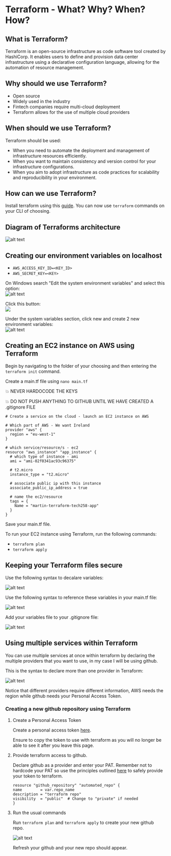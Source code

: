 # Terraform - What? Why? When? How?

## What is Terraform?
Terraform is an open-source infrastructure as code software tool created by HashiCorp. It enables users to define and provision data center infrastructure using a declarative configuration language, allowing for the automation of resource management.

## Why should we use Terraform?
- Open source
- Widely used in the industry
- Fintech companies require multi-cloud deployment
- Terraform allows for the use of multiple cloud providers

## When should we use Terraform?
Terraform should be used:
- When you need to automate the deployment and management of infrastructure resources efficiently.
- When you want to maintain consistency and version control for your infrastructure configurations.
- When you aim to adopt infrastructure as code practices for scalability and reproducibility in your environment.

## How can we use Terraform?
Install terraform using this [guide](https://developer.hashicorp.com/terraform/tutorials/aws-get-started/install-cli). You can now use `terraform` commands on your CLI of choosing.

## Diagram of Terraforms architecture
![alt text](terraform_diagram.jpg)

## Creating our environment variables on localhost
- `AWS_ACCESS_KEY_ID=<KEY_ID>`
- `AWS_SECRET_KEY=<KEY>`

On Windows search "Edit the system environment variables" and select this option:<br>
![alt text](image.png)

Click this button:<br>
![](image-1.png)

Under the system variables section, click new and create 2 new environment variables:<br>
![alt text](image-2.png)<br>

## Creating an EC2 instance on AWS using Terraform

Begin by navigating to the folder of your choosing and then entering the `terraform init` command.<br>

Create a main.tf file using `nano main.tf`<br>

:boom: NEVER HARDOCODE THE KEYS<br>

:boom: DO NOT PUSH ANYTHING TO GITHUB UNTIL WE HAVE CREATED A .gitignore FILE<br>

```
# Create a service on the cloud - launch an EC2 instance on AWS

# Which part of AWS - We want Ireland
provider "aws" {
  region = "eu-west-1"
}

# which service/resource/s - ec2
resource "aws_instance" "app_instance" {
  # which type of instance - ami
  ami = "ami-02f0341ac93c96375"

  # t2.micro
  instance_type = "t2.micro"
  
  # associate public ip with this instance
  associate_public_ip_address = true
  
  # name the ec2/resource
  tags = {
    Name = "martin-terraform-tech258-app"
  }
}
```

Save your main.tf file.

To run your EC2 instance using Terraform, run the following commands:<br>
- `terraform plan`
- `terraform apply`


## Keeping your Terraform files secure
Use the following syntax to decalare variables:

![alt text](image-3.png)<br>

Use the following syntax to reference these variables in your main.tf file:

![alt text](image-4.png)

Add your variables file to your .gitignore file:

![alt text](image-6.png)


## Using multiple services within Terraform
You can use multiple services at once within terraform by declaring the multiple providers that you want to use, in my case I will be using github.

This is the syntax to declare more than one provider in Terraform:

![alt text](image-5.png)

Notice that different providers require different information, AWS needs the region while github needs your Personal Access Token.

### Creating a new github repository using Terraform

1. Create a Personal Access Token

   Create a personal access token [here](https://github.com/settings/tokens).

   Ensure to copy the token to use with terraform as you will no longer be able to see it after you leave this page.

2. Provide terraform access to github.

    Declare github as a provider and enter your PAT. Remember not to hardcode your PAT so use the principles outlined [here]() to safely provide your token to terraform.

    ```
    resource "github_repository" "automated_repo" {
    name        = var.repo_name
    description = "terraform repo"
    visibility  = "public"  # Change to "private" if needed
    }
    ```

3. Run the usual commands

    Run `terraform plan` and `terraform apply` to create your new github repo.

    ![alt text](image-7.png)

    Refresh your github and your new repo should appear.